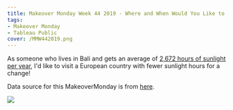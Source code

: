 ```yaml
---
title: Makeover Monday Week 44 2019 - Where and When Would You Like to be in Europe?
tags: 
- Makeover Monday
- Tableau Public
cover: /MMW442019.png
---
```


As someone who lives in Bali and gets an average of [2,672 hours of sunlight per year](https://weather-and-climate.com/average-monthly-hours-Sunshine,Denpasar,Indonesia), I'd like to visit a European country with fewer sunlight hours for a change!

Data source for this MakeoverMonday is from [here](https://data.world/makeovermonday/2019w44).

<div class='tableauPlaceholder' id='viz1635923274946' style='position: relative'><noscript><a href='#'>
    <img alt=' ' src='https:&#47;&#47;public.tableau.com&#47;static&#47;images&#47;20&#47;2019W44-CitiesbySunshineDuration&#47;Europe&#47;1_rss.png' style='border: none' />
</a>
</noscript>
<object class='tableauViz'  style='display:none;'>
    <param name='host_url' value='https%3A%2F%2Fpublic.tableau.com%2F' /> 
    <param name='embed_code_version' value='3' /> 
    <param name='site_root' value='' />
    <param name='name' value='2019W44-CitiesbySunshineDuration&#47;Europe' />
    <param name='tabs' value='no' />
    <param name='toolbar' value='no' />
    <param name='device' value='desktop' />
    <param name='display_count' value='yes' />
    <param name='language' value='en-GB' />
    <param name="dataDetails" value="no" />
    <param name="alerts" value="no" />
    <param name="showShareOptions" value="false" />
    <param name="subscriptions" value="no" />

</object>
</div>                
<script type='text/javascript'>                    
    var divElement = document.getElementById('viz1635923274946');                    
    var vizElement = divElement.getElementsByTagName('object')[0];                    
    if ( divElement.offsetWidth > 800 ) { vizElement.style.width='1016px';vizElement.style.height='1014px';} 
    else if ( divElement.offsetWidth > 500 ) { vizElement.style.width='1016px';vizElement.style.height='1014px';} 
    else { vizElement.style.width='100%';vizElement.style.height='750px';}                     
    var scriptElement = document.createElement('script');                    
    scriptElement.src = 'https://public.tableau.com/javascripts/api/viz_v1.js';                    
    vizElement.parentNode.insertBefore(scriptElement, vizElement);                
</script>